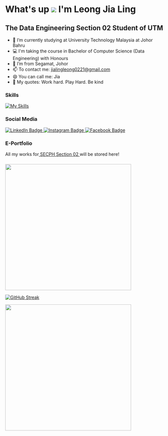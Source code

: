 What's up ![](https://user-images.githubusercontent.com/18350557/176309783-0785949b-9127-417c-8b55-ab5a4333674e.gif) I'm Leong Jia Ling
=========================================================================================================================================

The Data Engineering Section 02 Student of UTM
-----------


<!--
**JiaLing221/JiaLing221** is a ✨ _special_ ✨ repository because its `README.md` (this file) appears on your GitHub profile.

Here are some ideas to get you started:

-->

- 🔭 I’m currently studying at University Technology Malaysia at Johor Bahru
- 💻 I'm taking the course in Bachelor of Computer Science (Data Engineering) with Honours
- 🌱 I’m from Segamat, Johor
- 📫 To contact me: jialingleong0221@gmail.com
- 😄 You can call me: Jia
- 🌙 My quotes: Work hard. Play Hard. Be kind

### Skills

[![My Skills](https://skillicons.dev/icons?i=cpp,js,github,html,discord)](https://skillicons.dev)


### Social Media

<div id="badges">
  <a href="http://linkedin.com/in/%E5%98%89%E7%8E%B2-%E6%A2%81-536aa2340">
    <img src="https://img.shields.io/badge/LinkedIn-blue?style=for-the-badge&logo=linkedin&logoColor=white" alt="LinkedIn Badge"/>
  </a>
  <a href="https://www.instagram.com/jialingg02?igsh=MjV1MHo4bW12aTF2">
    <img src="https://img.shields.io/badge/Instagram-red?style=for-the-badge&logo=instagram&logoColor=white" alt="Instagram Badge"/>
  </a>
  <a href="https://www.facebook.com/share/n8zxnfkBqBRvJk72/?mibextid=wwXIfr">
    <img src="https://img.shields.io/badge/Facebook-blue?style=for-the-badge&logo=facebook&logoColor=white" alt="Facebook Badge"/>
  </a>
</div>

### E-Portfolio

<td width="180%">
All my works for<a href="https://JiaLing221.github.io/"> SECPH Section 02 </a> will be stored here!

###

<img width=400 src='https://github-readme-stats.vercel.app/api?username=JiaLing221&theme=vue-dark&show_icons=true&hide_border=true&count_private=true' />

[![GitHub Streak](https://streak-stats.demolab.com/?user=DenverCoder1)](https://git.io/streak-stats)

<img width=400 src='https://github-readme-stats.vercel.app/api/top-langs/?username=JiaLing221&theme=vue-dark&show_icons=true&hide_border=true&layout=compact' />
